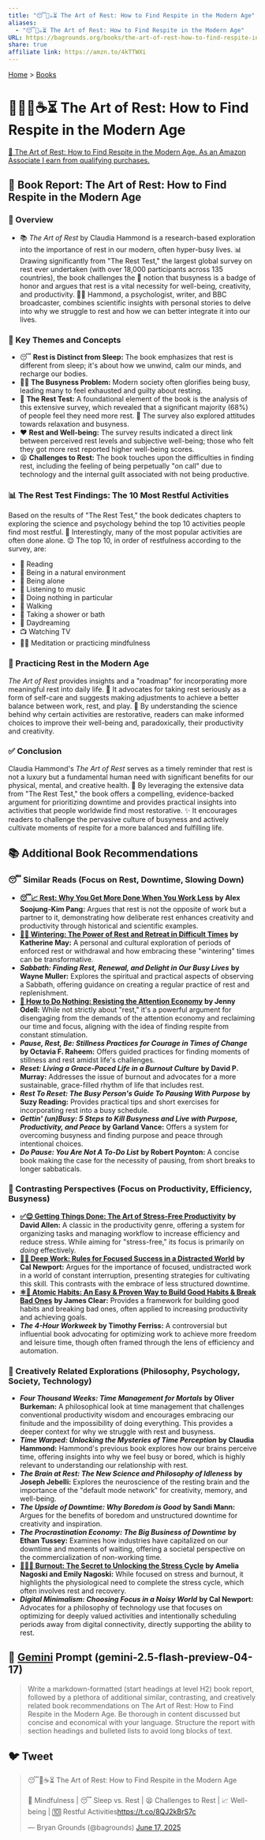 ```yaml
---
title: "😴🧘☕⏳ The Art of Rest: How to Find Respite in the Modern Age"
aliases:
  - "😴🧘☕⏳ The Art of Rest: How to Find Respite in the Modern Age"
URL: https://bagrounds.org/books/the-art-of-rest-how-to-find-respite-in-the-modern-age
share: true
affiliate link: https://amzn.to/4kTTWXi
---
```

[Home](../index.md) > [Books](./index.md)  
# 🎨😴🧘☕⏳ The Art of Rest: How to Find Respite in the Modern Age  
[🛒 The Art of Rest: How to Find Respite in the Modern Age. As an Amazon Associate I earn from qualifying purchases.](https://amzn.to/4kTTWXi)  
  
## 📖 Book Report: The Art of Rest: How to Find Respite in the Modern Age  
  
### 🔎 Overview  
  
* 📚 *The Art of Rest* by Claudia Hammond is a research-based exploration into the importance of rest in our modern, often hyper-busy lives. 📊 Drawing significantly from "The Rest Test," the largest global survey on rest ever undertaken (with over 18,000 participants across 135 countries), the book challenges the 🏅 notion that busyness is a badge of honor and argues that rest is a vital necessity for well-being, creativity, and productivity. 👩‍⚕️ Hammond, a psychologist, writer, and BBC broadcaster, combines scientific insights with personal stories to delve into why we struggle to rest and how we can better integrate it into our lives.  
  
### 🔑 Key Themes and Concepts  
  
* 😴 **Rest is Distinct from Sleep:** The book emphasizes that rest is different from sleep; it's about how we unwind, calm our minds, and recharge our bodies.  
* 🏃‍♀️ **The Busyness Problem:** Modern society often glorifies being busy, leading many to feel exhausted and guilty about resting.  
* 📝 **The Rest Test:** A foundational element of the book is the analysis of this extensive survey, which revealed that a significant majority (68%) of people feel they need more rest. 🤔 The survey also explored attitudes towards relaxation and busyness.  
* ❤️ **Rest and Well-being:** The survey results indicated a direct link between perceived rest levels and subjective well-being; those who felt they got more rest reported higher well-being scores.  
* 😫 **Challenges to Rest:** The book touches upon the difficulties in finding rest, including the feeling of being perpetually "on call" due to technology and the internal guilt associated with not being productive.  
  
### 📊 The Rest Test Findings: The 10 Most Restful Activities  
  
Based on the results of "The Rest Test," the book dedicates chapters to exploring the science and psychology behind the top 10 activities people find most restful. 🧘 Interestingly, many of the most popular activities are often done alone. 😌 The top 10, in order of restfulness according to the survey, are:  
  
* 📖 Reading  
* 🌳 Being in a natural environment  
* 👤 Being alone  
* 🎵 Listening to music  
* 🤷 Doing nothing in particular  
* 🚶 Walking  
* 🛁 Taking a shower or bath  
* 💭 Daydreaming  
* 📺 Watching TV  
* 🧘‍♀️ Meditation or practicing mindfulness  
  
### 🧘 Practicing Rest in the Modern Age  
  
*The Art of Rest* provides insights and a "roadmap" for incorporating more meaningful rest into daily life. 💖 It advocates for taking rest seriously as a form of self-care and suggests making adjustments to achieve a better balance between work, rest, and play. 🧠 By understanding the science behind why certain activities are restorative, readers can make informed choices to improve their well-being and, paradoxically, their productivity and creativity.  
  
### ✅ Conclusion  
  
Claudia Hammond's *The Art of Rest* serves as a timely reminder that rest is not a luxury but a fundamental human need with significant benefits for our physical, mental, and creative health. 💯 By leveraging the extensive data from "The Rest Test," the book offers a compelling, evidence-backed argument for prioritizing downtime and provides practical insights into activities that people worldwide find most restorative. ✨ It encourages readers to challenge the pervasive culture of busyness and actively cultivate moments of respite for a more balanced and fulfilling life.  
  
## 📚 Additional Book Recommendations  
  
### 😴 Similar Reads (Focus on Rest, Downtime, Slowing Down)  
  
* **[😴📈 Rest: Why You Get More Done When You Work Less](./rest-why-you-get-more-done-when-you-work-less.md)** **by Alex Soojung-Kim Pang:** Argues that rest is not the opposite of work but a partner to it, demonstrating how deliberate rest enhances creativity and productivity through historical and scientific examples.  
* **[🥶🛌 Wintering: The Power of Rest and Retreat in Difficult Times](./wintering-the-power-of-rest-and-retreat-in-difficult-times.md)** **by Katherine May:** A personal and cultural exploration of periods of enforced rest or withdrawal and how embracing these "wintering" times can be transformative.  
* ***Sabbath: Finding Rest, Renewal, and Delight in Our Busy Lives*** **by Wayne Muller:** Explores the spiritual and practical aspects of observing a Sabbath, offering guidance on creating a regular practice of rest and replenishment.  
* **[📵 How to Do Nothing: Resisting the Attention Economy](./how-to-do-nothing-resisting-the-attention-economy.md)** **by Jenny Odell:** While not strictly about "rest," it's a powerful argument for disengaging from the demands of the attention economy and reclaiming our time and focus, aligning with the idea of finding respite from constant stimulation.  
* ***Pause, Rest, Be: Stillness Practices for Courage in Times of Change*** **by Octavia F. Raheem:** Offers guided practices for finding moments of stillness and rest amidst life's challenges.  
* ***Reset: Living a Grace-Paced Life in a Burnout Culture*** **by David P. Murray:** Addresses the issue of burnout and advocates for a more sustainable, grace-filled rhythm of life that includes rest.  
* ***Rest To Reset: The Busy Person's Guide To Pausing With Purpose*** **by Suzy Reading:** Provides practical tips and short exercises for incorporating rest into a busy schedule.  
* ***Gettin' (un)Busy: 5 Steps to Kill Busyness and Live with Purpose, Productivity, and Peace*** **by Garland Vance:** Offers a system for overcoming busyness and finding purpose and peace through intentional choices.  
* ***Do Pause: You Are Not A To-Do List*** **by Robert Poynton:** A concise book making the case for the necessity of pausing, from short breaks to longer sabbaticals.  
  
### 🚀 Contrasting Perspectives (Focus on Productivity, Efficiency, Busyness)  
  
* **[✅😌 Getting Things Done: The Art of Stress-Free Productivity](./getting-things-done-the-art-of-stress-free-productivity.md)** **by David Allen:** A classic in the productivity genre, offering a system for organizing tasks and managing workflow to increase efficiency and reduce stress. While aiming for "stress-free," its focus is primarily on *doing* effectively.  
* **[🤿💼 Deep Work: Rules for Focused Success in a Distracted World](./deep-work.md)** **by Cal Newport:** Argues for the importance of focused, undistracted work in a world of constant interruption, presenting strategies for cultivating this skill. This contrasts with the embrace of less structured downtime.  
* **[⚛️🔄 Atomic Habits: An Easy & Proven Way to Build Good Habits & Break Bad Ones](./atomic-habits.md)** **by James Clear:** Provides a framework for building good habits and breaking bad ones, often applied to increasing productivity and achieving goals.  
* ***The 4-Hour Workweek*** **by Timothy Ferriss:** A controversial but influential book advocating for optimizing work to achieve more freedom and leisure time, though often framed through the lens of efficiency and automation.  
  
### 🧠 Creatively Related Explorations (Philosophy, Psychology, Society, Technology)  
  
* ***Four Thousand Weeks: Time Management for Mortals*** **by Oliver Burkeman:** A philosophical look at time management that challenges conventional productivity wisdom and encourages embracing our finitude and the impossibility of doing everything. This provides a deeper context for why we struggle with rest and busyness.  
* ***Time Warped: Unlocking the Mysteries of Time Perception*** **by Claudia Hammond:** Hammond's previous book explores how our brains perceive time, offering insights into why we feel busy or bored, which is highly relevant to understanding our relationship with rest.  
* ***The Brain at Rest: The New Science and Philosophy of Idleness*** **by Joseph Jebelli:** Explores the neuroscience of the resting brain and the importance of the "default mode network" for creativity, memory, and well-being.  
* ***The Upside of Downtime: Why Boredom is Good*** **by Sandi Mann:** Argues for the benefits of boredom and unstructured downtime for creativity and inspiration.  
* ***The Procrastination Economy: The Big Business of Downtime*** **by Ethan Tussey:** Examines how industries have capitalized on our downtime and moments of waiting, offering a societal perspective on the commercialization of non-working time.  
* **[🥵🔥💨 Burnout: The Secret to Unlocking the Stress Cycle](./burnout-the-secret-to-unlocking-the-stress-cycle.md)** **by Amelia Nagoski and Emily Nagoski:** While focused on stress and burnout, it highlights the physiological need to complete the stress cycle, which often involves rest and recovery.  
* ***Digital Minimalism: Choosing Focus in a Noisy World*** **by Cal Newport:** Advocates for a philosophy of technology use that focuses on optimizing for deeply valued activities and intentionally scheduling periods away from digital connectivity, directly supporting the ability to rest.  
  
## 💬 [Gemini](../software/gemini.md) Prompt (gemini-2.5-flash-preview-04-17)  
> Write a markdown-formatted (start headings at level H2) book report, followed by a plethora of additional similar, contrasting, and creatively related book recommendations on The Art of Rest: How to Find Respite in the Modern Age. Be thorough in content discussed but concise and economical with your language. Structure the report with section headings and bulleted lists to avoid long blocks of text.  
  
## 🐦 Tweet  
<blockquote class="twitter-tweet" data-theme="dark"><p lang="en" dir="ltr">😴🧘☕⏳ The Art of Rest: How to Find Respite in the Modern Age<br><br>🧘 Mindfulness | 😴 Sleep vs. Rest | 😫 Challenges to Rest | 📈 Well-being | 🔟 Restful Activities<a href="https://t.co/8QJ2kBrS7c">https://t.co/8QJ2kBrS7c</a></p>&mdash; Bryan Grounds (@bagrounds) <a href="https://twitter.com/bagrounds/status/1935118268337111398?ref_src=twsrc%5Etfw">June 17, 2025</a></blockquote> <script async src="https://platform.twitter.com/widgets.js" charset="utf-8"></script>